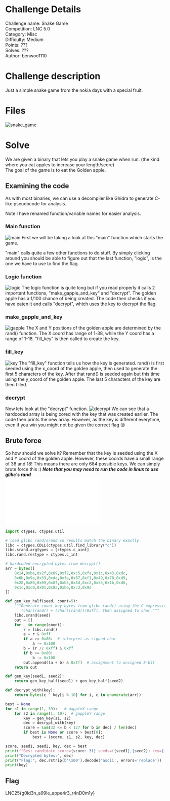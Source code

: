 # Challenge Details
Challenge name: Snake Game  
Competition: LNC 5.0  
Category: Misc  
Difficulty: Medium  
Points: ???  
Solves: ???   
Author: benwoo1110  

# Challenge description
Just a simple snake game from the nokia days with a special fruit.

# Files
![snake_game](./snake_game)

# Solve
We are given a binary that lets you play a snake game when run. (the kind where you eat apples to increase your length/score)  
The goal of the game is to eat the Golden apple.

## Examining the code
As with most binaries, we can use a decompiler like Ghidra to generate C-like pseudocode for analysis.

Note I have renamed function/variable names for easier analysis.

### Main function
![main](/LNC%205.0/images/snake_main.png)
First we will be taking a look at this "main" function which starts the game.

"main" calls quite a few other functions to do stuff. By simply clicking around you should be able to figure out that the last function, "logic", is the one we have to use to find the flag.

### Logic function
![logic](/LNC%205.0/images/logic.png)
The logic function is quite long but if you read properly it calls 2 important functions, "make_gapple_and_key" and "decrypt".
The golden apple has a 1/100 chance of being created. The code then checks if you have eaten it and calls "decrypt", which uses the key to decrypt the flag.

### make_gapple_and_key
![gapple](/LNC%205.0/images/gapple.png)
The X and Y positions of the golden apple are determined by the rand() function. The X coord has range of 1-38, while the Y coord has a range of 1-18. "fill_key" is then called to create the key.

### fill_key
![key](/LNC%205.0/images/key.png)
The "fill_key" function tells us how the key is generated.
rand() is first seeded using the x_coord of the golden apple, then used to generate the first 5 characters of the key.
After that rand() is seeded again but this time using the y_coord of the golden apple. The last 5 characters of the key are then filled.

### decrypt
Now lets look at the "decrypt" function.
![decrypt](/LNC%205.0/images/decrypt.png)
We can see that a hardcoded array is being xored with the key that was created earlier. The code then prints the new array. However, as the key is different everytime, even if you win you might not be given the correct flag 😔

## Brute force
So how should we solve it?
Remember that the key is seeded using the X and Y coord of the golden apple. However, these coords have a small range of 38 and 18! This means there are only 684 possible keys.
We can simply brute force this :)
***Note that you may need to run the code in linux to use glibc's rand***  
![code](./snake.py)
```python
import ctypes, ctypes.util

# load glibc rand/srand so results match the binary exactly
libc = ctypes.CDLL(ctypes.util.find_library("c"))
libc.srand.argtypes = [ctypes.c_uint]
libc.rand.restype = ctypes.c_int

# hardcoded encrypted bytes from decrypt()
arr = bytes([
    0x14,0xbe,0x2f,0x89,0xf2,0xc5,0xfa,0x1c,0x43,0xdc,
    0x6b,0x9e,0x33,0xda,0xfe,0x87,0xf1,0x49,0x70,0xd9,
    0x28,0x80,0x09,0x8f,0xb5,0x8d,0xc2,0x5e,0x1b,0xd6,
    0x1c,0xc0,0x01,0x8a,0xbe,0xc3,0x9d
])

def gen_key_half(seed, count=5):
    """Generate count key bytes from glibc rand() using the C expression:
       (char)rand() + (char)(rand()/0xff), then assigned to char."""
    libc.srand(seed)
    out = []
    for _ in range(count):
        r = libc.rand()
        a = r & 0xff
        if a >= 0x80:  # interpret as signed char
            a -= 0x100
        b = (r // 0xff) & 0xff
        if b >= 0x80:
            b -= 0x100
        out.append((a + b) & 0xff)  # assignment to unsigned 8-bit
    return out

def gen_key(seed1, seed2):
    return gen_key_half(seed1) + gen_key_half(seed2)

def decrypt_with(key):
    return bytes(c ^ key[i % 10] for i, c in enumerate(arr))

best = None
for s1 in range(1, 39):   # gappleX range
    for s2 in range(1, 19):  # gappleY range
        key = gen_key(s1, s2)
        dec = decrypt_with(key)
        score = sum(32 <= b < 127 for b in dec) / len(dec)
        if best is None or score > best[0]:
            best = (score, s1, s2, key, dec)

score, seed1, seed2, key, dec = best
print(f"Best candidate score={score:.3f} seeds=({seed1},{seed2}) key={[hex(x) for x in key]}")
print("Decrypted bytes:", dec)
print("Flag:", dec.rstrip(b'\x00').decode('ascii', errors='replace'))
print(key)
```



## Flag
LNC25{g0ld3n_a99le_appe4r3_r4nD0m1y}